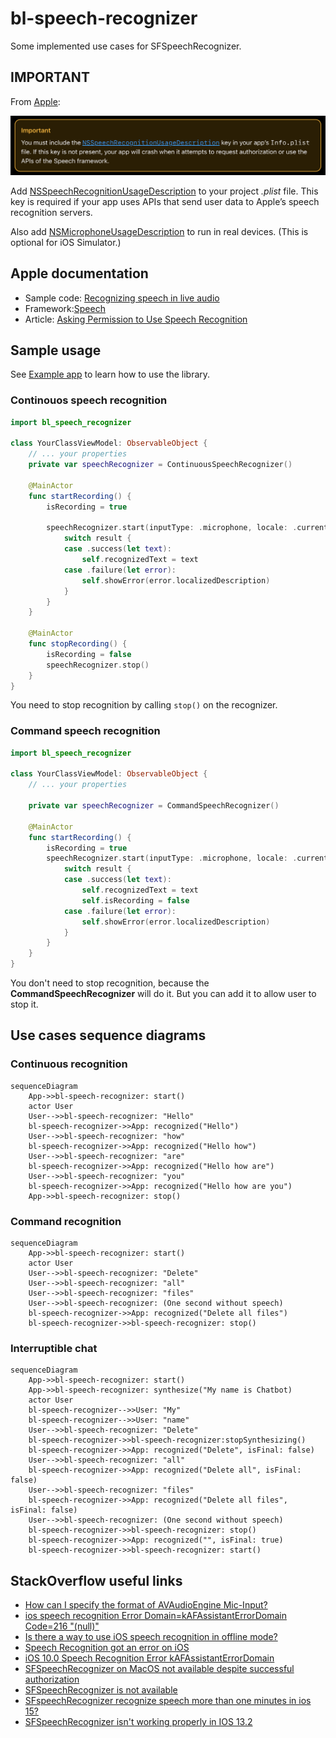 # bl-speech-recognizer

Some implemented use cases for SFSpeechRecognizer. 

## IMPORTANT

From [Apple](https://developer.apple.com/documentation/speech/asking-permission-to-use-speech-recognition):

![Apple important for speech recognition](doc/apple-important-speech-recognition.png)

Add [NSSpeechRecognitionUsageDescription](https://developer.apple.com/documentation/BundleResources/Information-Property-List/NSSpeechRecognitionUsageDescription) to your project _.plist_ file. This key is required if your app uses APIs that send user data to Apple’s speech recognition servers.

Also add [NSMicrophoneUsageDescription](https://developer.apple.com/documentation/BundleResources/Information-Property-List/NSMicrophoneUsageDescription) to run in real devices. (This is optional for iOS Simulator.)

## Apple documentation

- Sample code: [Recognizing speech in live audio](https://developer.apple.com/documentation/speech/recognizing-speech-in-live-audio)
- Framework:[Speech](https://developer.apple.com/documentation/speech)
- Article: [Asking Permission to Use Speech Recognition](https://developer.apple.com/documentation/speech/asking-permission-to-use-speech-recognition)

## Sample usage

See [Example app](./examples) to learn how to use the library.

### Continouos speech recognition

```swift
import bl_speech_recognizer

class YourClassViewModel: ObservableObject { 
    // ... your properties
    private var speechRecognizer = ContinuousSpeechRecognizer()
    
    @MainActor
    func startRecording() {
        isRecording = true
    
        speechRecognizer.start(inputType: .microphone, locale: .current) { result in
            switch result {
            case .success(let text):
                self.recognizedText = text
            case .failure(let error):
                self.showError(error.localizedDescription)
            }
        }
    }

    @MainActor
    func stopRecording() {
        isRecording = false
        speechRecognizer.stop()
    }
}
```

You need to stop recognition by calling `stop()` on the recognizer.

### Command speech recognition

```swift
import bl_speech_recognizer

class YourClassViewModel: ObservableObject { 
    // ... your properties

    private var speechRecognizer = CommandSpeechRecognizer()

    @MainActor
    func startRecording() {
        isRecording = true
        speechRecognizer.start(inputType: .microphone, locale: .current) { result in
            switch result {
            case .success(let text):
                self.recognizedText = text
                self.isRecording = false
            case .failure(let error):
                self.showError(error.localizedDescription)
            }
        }
    }
}
```

You don't need to stop recognition, because the **CommandSpeechRecognizer** will do it. But you can add it to allow user to stop it.

## Use cases sequence diagrams

### Continuous recognition

```mermaid
sequenceDiagram
    App->>bl-speech-recognizer: start()
    actor User
    User-->>bl-speech-recognizer: "Hello"
    bl-speech-recognizer->>App: recognized("Hello")
    User-->>bl-speech-recognizer: "how"
    bl-speech-recognizer->>App: recognized("Hello how")
    User-->>bl-speech-recognizer: "are"
    bl-speech-recognizer->>App: recognized("Hello how are")
    User-->>bl-speech-recognizer: "you"
    bl-speech-recognizer->>App: recognized("Hello how are you")
    App->>bl-speech-recognizer: stop()
```

### Command recognition

```mermaid
sequenceDiagram
    App->>bl-speech-recognizer: start()
    actor User
    User-->>bl-speech-recognizer: "Delete"
    User-->>bl-speech-recognizer: "all"
    User-->>bl-speech-recognizer: "files"
    User-->>bl-speech-recognizer: (One second without speech)
    bl-speech-recognizer->>App: recognized("Delete all files")
    bl-speech-recognizer->>bl-speech-recognizer: stop()
```

### Interruptible chat

```mermaid
sequenceDiagram
    App->>bl-speech-recognizer: start()
    App->>bl-speech-recognizer: synthesize("My name is Chatbot)
    actor User
    bl-speech-recognizer-->>User: "My"
    bl-speech-recognizer-->>User: "name"
    User-->>bl-speech-recognizer: "Delete"
    bl-speech-recognizer->>bl-speech-recognizer:stopSynthesizing()
    bl-speech-recognizer->>App: recognized("Delete", isFinal: false)
    User-->>bl-speech-recognizer: "all"
    bl-speech-recognizer->>App: recognized("Delete all", isFinal: false)
    User-->>bl-speech-recognizer: "files"
    bl-speech-recognizer->>App: recognized("Delete all files", isFinal: false)
    User-->>bl-speech-recognizer: (One second without speech)
    bl-speech-recognizer->>bl-speech-recognizer: stop()
    bl-speech-recognizer->>App: recognized("", isFinal: true)
    bl-speech-recognizer->>bl-speech-recognizer: start()
```

## StackOverflow useful links

- [How can I specify the format of AVAudioEngine Mic-Input?](https://stackoverflow.com/questions/33484140/how-can-i-specify-the-format-of-avaudioengine-mic-input)
- [ios speech recognition Error Domain=kAFAssistantErrorDomain Code=216 "(null)"](https://stackoverflow.com/questions/44767316/ios-speech-recognition-error-domain-kafassistanterrordomain-code-216-null)
- [Is there a way to use iOS speech recognition in offline mode?](https://stackoverflow.com/questions/42900254/is-there-a-way-to-use-ios-speech-recognition-in-offline-mode)
- [Speech Recognition got an error on iOS](https://stackoverflow.com/questions/39927727/speech-recognition-got-an-error-on-ios)
- [iOS 10.0 Speech Recognition Error kAFAssistantErrorDomain](https://stackoverflow.com/questions/37805891/ios-10-0-speech-recognition-error-kafassistanterrordomain)
- [SFSpeechRecognizer on MacOS not available despite successful authorization](https://stackoverflow.com/questions/59920660/sfspeechrecognizer-on-macos-not-available-despite-successful-authorization/76836073#76836073)
- [SFSpeechRecognizer is not available](https://stackoverflow.com/questions/39741938/sfspeechrecognizer-is-not-available)
- [SFspeechRecognizer recognize speech more than one minutes in ios 15?](https://stackoverflow.com/questions/72306390/sfspeechrecognizer-recognize-speech-more-than-one-minutes-in-ios-15)
- [SFSpeechRecognizer isn't working properly in IOS 13.2](https://stackoverflow.com/questions/58673072/sfspeechrecognizer-isnt-working-properly-in-ios-13-2)
